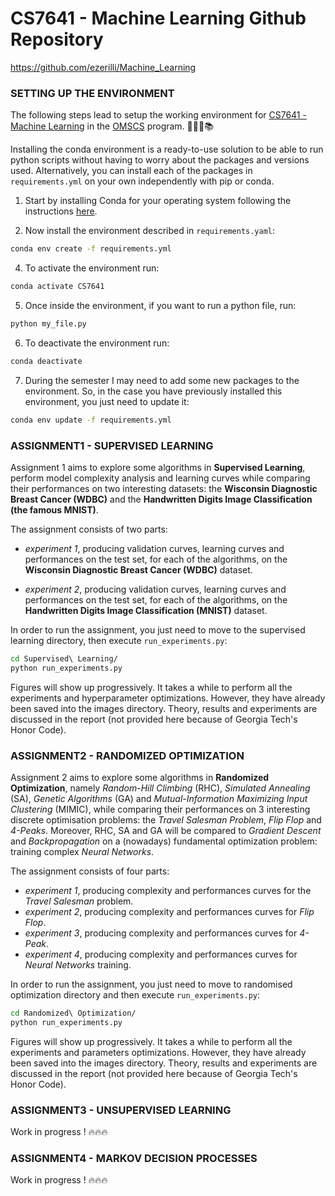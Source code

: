 # CS7641 - Machine Learning Github Repository 
https://github.com/ezerilli/Machine_Learning

### SETTING UP THE ENVIRONMENT

The following steps lead to setup the working environment for [CS7641 - Machine Learning](https://www.omscs.gatech.edu/cs-7641-machine-learning) 
in the [OMSCS](http://www.omscs.gatech.edu) program. 👨🏻‍💻📚

Installing the conda environment is a ready-to-use solution to be able to run python scripts without having to worry 
about the packages and versions used. Alternatively, you can install each of the packages in `requirements.yml` on your 
own independently with pip or conda.

1. Start by installing Conda for your operating system following the instructions [here](https://conda.io/docs/user-guide/install/index.html).

2. Now install the environment described in `requirements.yaml`:
```bash
conda env create -f requirements.yml
```

4. To activate the environment run:
```bash
conda activate CS7641
```

5. Once inside the environment, if you want to run a python file, run:
```bash
python my_file.py
```

6. To deactivate the environment run:
```bash
conda deactivate
```

7. During the semester I may need to add some new packages to the environment. So, in the case you have previously 
installed this environment, you just need to update it:
```bash
conda env update -f requirements.yml
```

### ASSIGNMENT1 - SUPERVISED LEARNING

Assignment 1 aims to explore some algorithms in **Supervised Learning**, perform model complexity analysis and learning 
curves while comparing their performances on two interesting datasets: the **Wisconsin Diagnostic Breast Cancer (WDBC)** 
and the **Handwritten Digits Image Classification (the famous MNIST)**.

The assignment consists of two parts: 

- *experiment 1*, producing validation curves, learning curves and performances on the test set, for each of the 
algorithms, on the **Wisconsin Diagnostic Breast Cancer (WDBC)** dataset.

- *experiment 2*, producing validation curves, learning curves and performances on the test set, for each of the 
algorithms, on the **Handwritten Digits Image Classification (MNIST)** dataset.

In order to run the assignment, you just need to move to the supervised learning directory, then execute `run_experiments.py`:
```bash
cd Supervised\ Learning/
python run_experiments.py
```
Figures will show up progressively. It takes a while to perform all the experiments and hyperparameter optimizations. 
However, they have already been saved into the images directory. Theory, results and experiments are discussed in the 
report (not provided here because of Georgia Tech's Honor Code).


### ASSIGNMENT2 - RANDOMIZED OPTIMIZATION

Assignment 2 aims to explore some algorithms in **Randomized Optimization**, namely *Random-Hill Climbing* (RHC), *Simulated 
Annealing* (SA), *Genetic Algorithms* (GA) and *Mutual-Information Maximizing Input Clustering* (MIMIC), while comparing 
their performances on 3 interesting discrete optimisation problems: the *Travel Salesman Problem*, *Flip Flop* and *4-Peaks*. 
Moreover, RHC, SA and GA will be compared to *Gradient Descent* and *Backpropagation* on a (nowadays) fundamental optimization 
problem: training complex *Neural Networks*.

The assignment consists of four parts: 

- *experiment 1*, producing complexity and performances curves for the *Travel Salesman* problem.
- *experiment 2*, producing complexity and performances curves for *Flip Flop*.
- *experiment 3*, producing complexity and performances curves for *4-Peak*.
- *experiment 4*, producing complexity and performances curves for *Neural Networks* training.

In order to run the assignment, you just need to move to randomised optimization directory and then execute `run_experiments.py`:
```bash
cd Randomized\ Optimization/
python run_experiments.py
```
Figures will show up progressively. It takes a while to perform all the experiments and parameters optimizations. 
However, they have already been saved into the images directory. Theory, results and experiments are discussed in the 
report (not provided here because of Georgia Tech's Honor Code). 

### ASSIGNMENT3 - UNSUPERVISED LEARNING

Work in progress ! 🔥🔥🔥


### ASSIGNMENT4 - MARKOV DECISION PROCESSES

Work in progress ! 🔥🔥🔥
